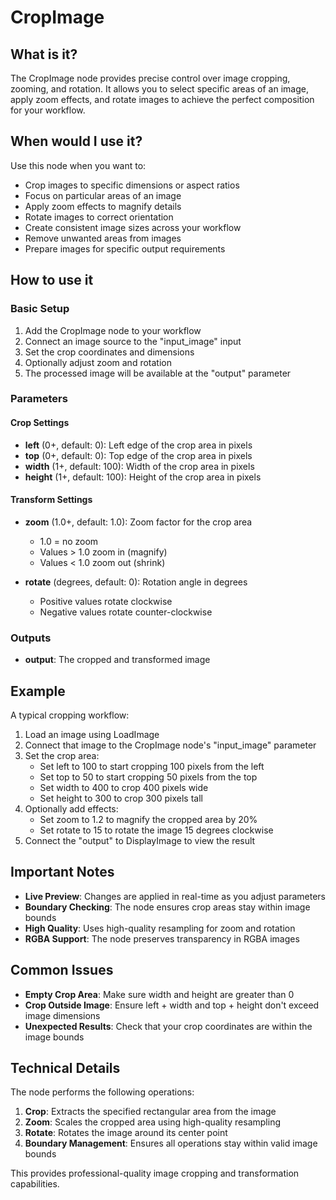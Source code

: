 # CropImage

## What is it?

The CropImage node provides precise control over image cropping, zooming, and rotation. It allows you to select specific areas of an image, apply zoom effects, and rotate images to achieve the perfect composition for your workflow.

## When would I use it?

Use this node when you want to:

- Crop images to specific dimensions or aspect ratios
- Focus on particular areas of an image
- Apply zoom effects to magnify details
- Rotate images to correct orientation
- Create consistent image sizes across your workflow
- Remove unwanted areas from images
- Prepare images for specific output requirements

## How to use it

### Basic Setup

1. Add the CropImage node to your workflow
1. Connect an image source to the "input_image" input
1. Set the crop coordinates and dimensions
1. Optionally adjust zoom and rotation
1. The processed image will be available at the "output" parameter

### Parameters

#### Crop Settings

- **left** (0+, default: 0): Left edge of the crop area in pixels
- **top** (0+, default: 0): Top edge of the crop area in pixels
- **width** (1+, default: 100): Width of the crop area in pixels
- **height** (1+, default: 100): Height of the crop area in pixels

#### Transform Settings

- **zoom** (1.0+, default: 1.0): Zoom factor for the crop area

    - 1.0 = no zoom
    - Values > 1.0 zoom in (magnify)
    - Values < 1.0 zoom out (shrink)

- **rotate** (degrees, default: 0): Rotation angle in degrees

    - Positive values rotate clockwise
    - Negative values rotate counter-clockwise

### Outputs

- **output**: The cropped and transformed image

## Example

A typical cropping workflow:

1. Load an image using LoadImage
1. Connect that image to the CropImage node's "input_image" parameter
1. Set the crop area:
    - Set left to 100 to start cropping 100 pixels from the left
    - Set top to 50 to start cropping 50 pixels from the top
    - Set width to 400 to crop 400 pixels wide
    - Set height to 300 to crop 300 pixels tall
1. Optionally add effects:
    - Set zoom to 1.2 to magnify the cropped area by 20%
    - Set rotate to 15 to rotate the image 15 degrees clockwise
1. Connect the "output" to DisplayImage to view the result

## Important Notes

- **Live Preview**: Changes are applied in real-time as you adjust parameters
- **Boundary Checking**: The node ensures crop areas stay within image bounds
- **High Quality**: Uses high-quality resampling for zoom and rotation
- **RGBA Support**: The node preserves transparency in RGBA images

## Common Issues

- **Empty Crop Area**: Make sure width and height are greater than 0
- **Crop Outside Image**: Ensure left + width and top + height don't exceed image dimensions
- **Unexpected Results**: Check that your crop coordinates are within the image bounds

## Technical Details

The node performs the following operations:

1. **Crop**: Extracts the specified rectangular area from the image
1. **Zoom**: Scales the cropped area using high-quality resampling
1. **Rotate**: Rotates the image around its center point
1. **Boundary Management**: Ensures all operations stay within valid image bounds

This provides professional-quality image cropping and transformation capabilities.
